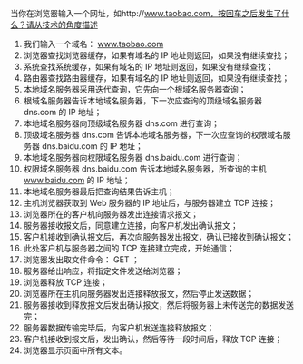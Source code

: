 当你在浏览器输入一个网址，如http://www.taobao.com，按回车之后发生了什么？请从技术的角度描述

1.  我们输入一个域名：  www.taobao.com 
2.  浏览器查找浏览器缓存，如果有域名的  IP  地址则返回，如果没有继续查找；
3.  系统查找系统缓存，如果有域名的  IP  地址则返回，如果没有继续查找；
4.  路由器查找路由器缓存，如果有域名的  IP  地址则返回，如果没有继续查找；
5.  本地域名服务器采用迭代查询，它先向一个根域名服务器查询；
6.  根域名服务器告诉本地域名服务器，下一次应查询的顶级域名服务器  dns.com  的  IP  地址；
7.  本地域名服务器向顶级域名服务器  dns.com  进行查询；
8.  顶级域名服务器  dns.com  告诉本地域名服务器，下一次应查询的权限域名服务器  dns.baidu.com  的  IP  地址；
9.  本地域名服务器向权限域名服务器  dns.baidu.com  进行查询；
10.  权限域名服务器  dns.baidu.com  告诉本地域名服务器，所查询的主机  www.baidu.com  的  IP  地址；
11.  本地域名服务器最后把查询结果告诉主机；
12.  主机浏览器获取到  Web  服务器的  IP  地址后，与服务器建立  TCP  连接；
13.  浏览器所在的客户机向服务器发出连接请求报文；
14.  服务器接收报文后，同意建立连接，向客户机发出确认报文；
15.  客户机接收到确认报文后，再次向服务器发出报文，确认已接收到确认报文；
16.  此处客户机与服务器之间的  TCP  连接建立完成，开始通信；
17.  浏览器发出取文件命令：  GET  ；
18.  服务器给出响应，将指定文件发送给浏览器；
19.  浏览器释放  TCP  连接；
20.  浏览器所在主机向服务器发出连接释放报文，然后停止发送数据；
21.  服务器接收到释放报文后发出确认报文，然后将服务器上未传送完的数据发送完；
22.  服务器数据传输完毕后，向客户机发送连接释放报文；
23.  客户机接收到报文后，发出确认，然后等待一段时间后，释放  TCP  连接；
24.  浏览器显示页面中所有文本。